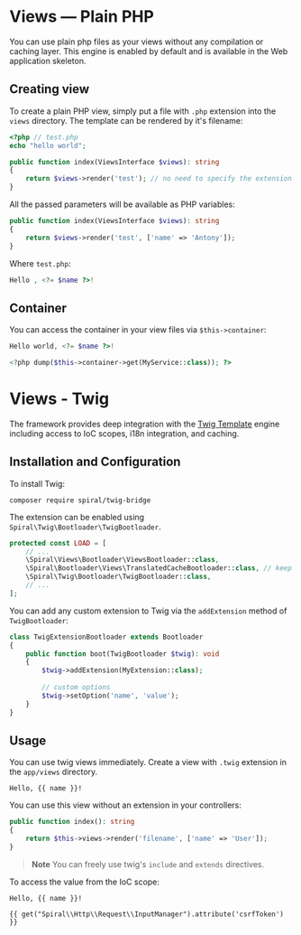 # Views — Plain PHP

You can use plain php files as your views without any compilation or caching layer. This engine is enabled by default and is
available in the Web application skeleton.

## Creating view

To create a plain PHP view, simply put a file with `.php` extension into the `views` directory. The template can be rendered by it's filename:

```php
<?php // test.php
echo "hello world";
```

```php
public function index(ViewsInterface $views): string
{
    return $views->render('test'); // no need to specify the extension
}
```

All the passed parameters will be available as PHP variables:

```php
public function index(ViewsInterface $views): string
{
    return $views->render('test', ['name' => 'Antony']); 
}
```

Where `test.php`:

```php
Hello , <?= $name ?>!
```

## Container

You can access the container in your view files via `$this->container`:

```php
Hello world, <?= $name ?>!

<?php dump($this->container->get(MyService::class)); ?>
```


# Views - Twig

The framework provides deep integration with the [Twig Template](https://twig.symfony.com/) engine including access to IoC
scopes, i18n integration, and caching.

## Installation and Configuration

To install Twig:

```terminal
composer require spiral/twig-bridge
```

The extension can be enabled using `Spiral\Twig\Bootloader\TwigBootloader`.

```php app/src/Application/Kernel.php
protected const LOAD = [
    // ...
    \Spiral\Views\Bootloader\ViewsBootloader::class,
    \Spiral\Bootloader\Views\TranslatedCacheBootloader::class, // keep localized views in separate cache files
    \Spiral\Twig\Bootloader\TwigBootloader::class,
    // ...
];
```

You can add any custom extension to Twig via the `addExtension` method of `TwigBootloader`:

```php
class TwigExtensionBootloader extends Bootloader
{
    public function boot(TwigBootloader $twig): void
    {
        $twig->addExtension(MyExtension::class);
    
        // custom options
        $twig->setOption('name', 'value');
    }
}
```

## Usage

You can use twig views immediately. Create a view with `.twig` extension in the `app/views` directory.

```twig
Hello, {{ name }}!
```

You can use this view without an extension in your controllers:

```php
public function index(): string
{
    return $this->views->render('filename', ['name' => 'User']);
}
```

> **Note**
> You can freely use twig's `include` and `extends` directives.

To access the value from the IoC scope:

```twig
Hello, {{ name }}!

{{ get("Spiral\\Http\\Request\\InputManager").attribute('csrfToken') }}
```
